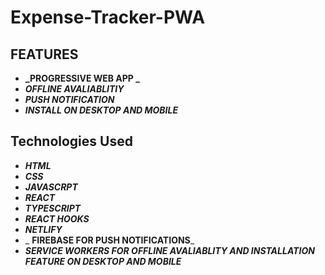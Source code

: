 # Expense-Tracker-PWA

## FEATURES

- **_PROGRESSIVE WEB APP _**
- **_OFFLINE AVALIABLITIY_**
- **_PUSH NOTIFICATION_**
- **_INSTALL ON DESKTOP AND MOBILE_**

## Technologies Used

- _**HTML**_
- _**CSS**_
- _**JAVASCRPT**_
-  _**REACT**_
- _**TYPESCRIPT**_
- _**REACT HOOKS**_
-  _**NETLIFY**_
- _ **FIREBASE FOR PUSH NOTIFICATIONS**_
- _**SERVICE WORKERS FOR OFFLINE AVALIABLITY AND INSTALLATION FEATURE ON DESKTOP AND MOBILE**_
